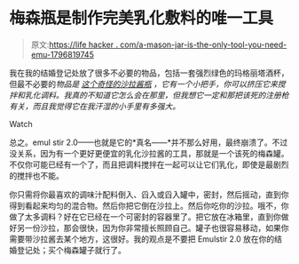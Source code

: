 # 梅森瓶是制作完美乳化敷料的唯一工具

> 原文:[https://life hacker . com/a-mason-jar-is-the-only-tool-you-need-emu-1796819745](https://lifehacker.com/a-mason-jar-is-the-only-tool-you-need-for-perfectly-emu-1796819745)

我在我的结婚登记处放了很多不必要的物品，包括一套强烈绿色的玛格丽塔酒杯，但最不必要的*物品是 [这个奇怪的沙拉酱瓶](https://www.amazon.com/dp/B00DVGLJI2/ref=asc_df_B00DVGLJI25070744/?asc_campaign=InlineText&asc_refurl=https://lifehacker.com/a-mason-jar-is-the-only-tool-you-need-for-perfectly-emu-1796819745&asc_source=&creative=394997&creativeASIN=B00DVGLJI2&hvadid=194812759407&hvdev=c&hvdvcmdl=&hvlocint=&hvlocphy=1024543&hvnetw=g&hvpone=&hvpos=1o2&hvptwo=&hvqmt=&hvrand=2301166105173268319&hvtargid=pla-313840803289&linkCode=df0&tag=kinjalifehackerlink-20) ，它有一个小把手，你可以挤压它来搅拌和乳化调料。我真的不知道它怎么会在那里，但我想它一定和那把该死的注册枪有关，而且我觉得它在我汗湿的小手里有多强大。* 

Watch

总之。emul stir 2.0——也就是它的*真名——*并不那么好用，最终崩溃了。不过没关系，因为有一个更好更便宜的乳化沙拉酱的工具，那就是一个该死的梅森罐。不仅你可能已经有一个了，而且把调料搅拌在一起可以让它们乳化，即使是最剧烈的搅拌也不能。

你只需将你最喜欢的调味汁配料倒入、舀入或舀入罐中，密封，然后摇动，直到你得到看起来均匀的混合物。然后你把它倒在沙拉上。然后你吃你的沙拉。哦不，你做了太多调料？好在它已经在一个可密封的容器里了。把它放在冰箱里，直到你做好另一份沙拉，那会很快，因为你非常擅长照顾自己。罐子也很容易移动，如果你需要带沙拉酱去某个地方，这很好。我的观点是不要把 Emulstir 2.0 放在你的结婚登记处；买个梅森罐子就行了。